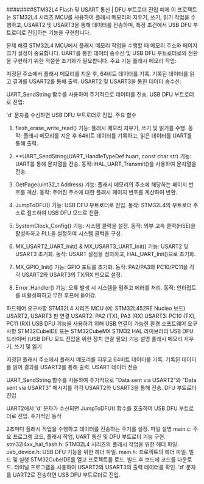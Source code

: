 ########STM32L4 Flash 및 USART 통신 | DFU 부트로더 진입 예제
이 프로젝트는 STM32L4 시리즈 MCU를 사용하여 플래시 메모리의 지우기, 쓰기, 읽기 작업을 수행하고, USART2 및 USART3을 통해 데이터를 전송하며, 특정 조건에서 USB DFU 부트로더로 진입하는 기능을 구현합니다.

문제 해결
STM32L4 MCU에서 플래시 메모리 작업을 수행할 때 메모리 주소와 페이지 크기 설정이 중요합니다.
UART를 통한 데이터 송수신 및 USB DFU 부트로더로의 전환을 구현하기 위한 적절한 초기화가 필요합니다.
주요 기능
플래시 메모리 작업:

지정된 주소에서 플래시 메모리를 지운 후, 64비트 데이터를 기록.
기록된 데이터를 읽고 결과를 USART2를 통해 출력.
USART2 및 USART3을 통한 데이터 송수신:

UART_SendString 함수를 사용하여 주기적으로 데이터를 전송.
USB DFU 부트로더로 진입:

'd' 문자를 수신하면 USB DFU 부트로더로 진입.
주요 함수
1. flash_erase_write_read()
기능: 플래시 메모리 지우기, 쓰기 및 읽기를 수행.
동작: 플래시 메모리를 지운 후 64비트 데이터를 기록하고, 읽은 데이터를 UART를 통해 출력.

2. **UART_SendString(UART_HandleTypeDef huart, const char str)
기능: UART를 통해 문자열을 전송.
동작: HAL_UART_Transmit()을 사용하여 문자열을 전송.

3. GetPage(uint32_t Address)
기능: 플래시 메모리의 주소에 해당하는 페이지 번호를 계산.
동작: 주어진 주소에 대한 플래시 페이지 번호를 계산하여 반환.

4. JumpToDFU()
기능: USB DFU 부트로더로 진입.
동작: STM32L4의 부트로더 주소로 점프하여 USB DFU 모드로 전환.

5. SystemClock_Config()
기능: 시스템 클럭을 설정.
동작: 외부 고속 클럭(HSE)을 활성화하고 PLL을 설정하여 시스템 클럭을 구성.

6. MX_USART2_UART_Init() & MX_USART3_UART_Init()
기능: USART2 및 USART3 초기화.
동작: USART 설정을 정의하고, HAL_UART_Init()으로 초기화.

7. MX_GPIO_Init()
기능: GPIO 포트를 초기화.
동작: PA2/PA3와 PC10/PC11을 각각 USART2와 USART3의 TX/RX 핀으로 설정.

8. Error_Handler()
기능: 오류 발생 시 시스템을 멈추고 에러를 처리.
동작: 인터럽트를 비활성화하고 무한 루프에 들어감.

하드웨어 요구사항
STM32L4 시리즈 MCU (예: STM32L452RE Nucleo 보드)
USART2, USART3 핀 연결
USART2: PA2 (TX), PA3 (RX)
USART3: PC10 (TX), PC11 (RX)
USB DFU 기능을 사용하기 위해 USB 연결이 가능한 환경
소프트웨어 요구사항
STM32CubeIDE 또는 STM32CubeMX
STM32 HAL 라이브러리
USB DFU 드라이버 (USB DFU 모드 진입을 위한 장치 연결 필요)
기능 설명
플래시 메모리 지우기, 쓰기 및 읽기

지정된 플래시 주소에서 플래시 메모리를 지우고 64비트 데이터를 기록.
기록된 데이터를 읽어 결과를 USART2를 통해 출력.
USART 데이터 전송

UART_SendString 함수를 사용하여 주기적으로 "Data sent via USART2"와 "Data sent via USART3" 메시지를 각각 USART2와 USART3을 통해 전송.
DFU 부트로더 진입

UART2에서 'd' 문자가 수신되면 JumpToDFU() 함수를 호출하여 USB DFU 부트로더로 진입.
주기적인 동작

2초마다 플래시 작업을 수행하고 데이터를 전송하는 주기를 설정.
파일 설명
main.c: 주요 프로그램 코드, 플래시 작업, UART 통신 및 DFU 부트로더 기능 구현.
stm32l4xx_hal_flash.h: STM32L4 시리즈의 플래시 작업을 위한 헤더 파일.
usb_device.h: USB DFU 기능을 위한 헤더 파일.
main.h: 프로젝트의 헤더 파일.
빌드 및 실행
STM32CubeIDE를 열고 프로젝트를 로드.
빌드 후 보드에 코드를 다운로드.
터미널 프로그램을 사용하여 USART2와 USART3의 출력 데이터를 확인.
'd' 문자를 UART2로 전송하면 USB DFU 부트로더로 진입.


